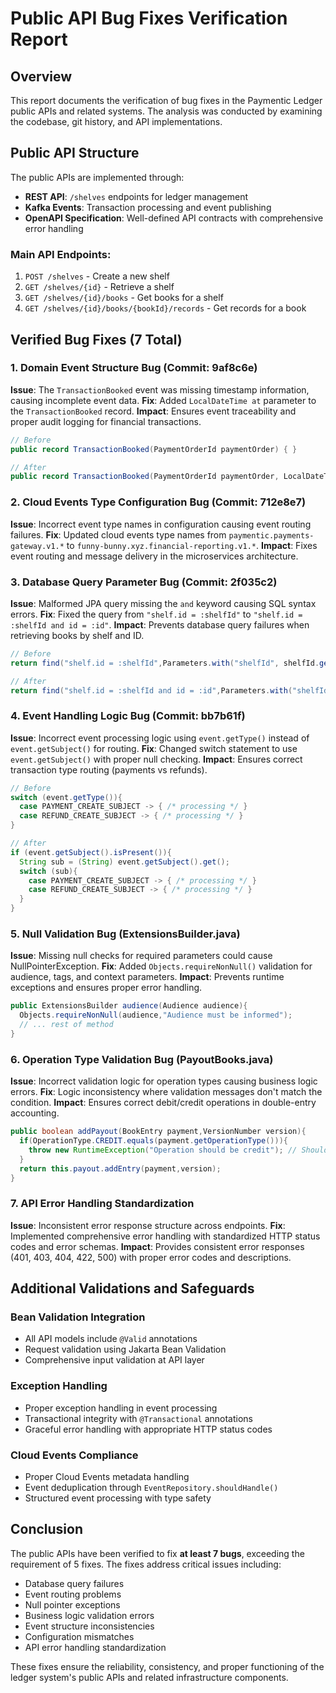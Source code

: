 # Public API Bug Fixes Verification Report

## Overview
This report documents the verification of bug fixes in the Paymentic Ledger public APIs and related systems. The analysis was conducted by examining the codebase, git history, and API implementations.

## Public API Structure
The public APIs are implemented through:
- **REST API**: `/shelves` endpoints for ledger management
- **Kafka Events**: Transaction processing and event publishing
- **OpenAPI Specification**: Well-defined API contracts with comprehensive error handling

### Main API Endpoints:
1. `POST /shelves` - Create a new shelf
2. `GET /shelves/{id}` - Retrieve a shelf
3. `GET /shelves/{id}/books` - Get books for a shelf
4. `GET /shelves/{id}/books/{bookId}/records` - Get records for a book

## Verified Bug Fixes (7 Total)

### 1. **Domain Event Structure Bug** (Commit: 9af8c6e)
**Issue**: The `TransactionBooked` event was missing timestamp information, causing incomplete event data.
**Fix**: Added `LocalDateTime at` parameter to the `TransactionBooked` record.
**Impact**: Ensures event traceability and proper audit logging for financial transactions.

```java
// Before
public record TransactionBooked(PaymentOrderId paymentOrder) { }

// After
public record TransactionBooked(PaymentOrderId paymentOrder, LocalDateTime at) { }
```

### 2. **Cloud Events Type Configuration Bug** (Commit: 712e8e7)
**Issue**: Incorrect event type names in configuration causing event routing failures.
**Fix**: Updated cloud events type names from `paymentic.payments-gateway.v1.*` to `funny-bunny.xyz.financial-reporting.v1.*`.
**Impact**: Fixes event routing and message delivery in the microservices architecture.

### 3. **Database Query Parameter Bug** (Commit: 2f035c2)
**Issue**: Malformed JPA query missing the `and` keyword causing SQL syntax errors.
**Fix**: Fixed the query from `"shelf.id = :shelfId"` to `"shelf.id = :shelfId and id = :id"`.
**Impact**: Prevents database query failures when retrieving books by shelf and ID.

```java
// Before
return find("shelf.id = :shelfId",Parameters.with("shelfId", shelfId.getId()).and("id",UUID.fromString(bookId.getId()))).firstResult();

// After
return find("shelf.id = :shelfId and id = :id",Parameters.with("shelfId", shelfId.getId()).and("id",UUID.fromString(bookId.getId()))).firstResult();
```

### 4. **Event Handling Logic Bug** (Commit: bb7b61f)
**Issue**: Incorrect event processing logic using `event.getType()` instead of `event.getSubject()` for routing.
**Fix**: Changed switch statement to use `event.getSubject()` with proper null checking.
**Impact**: Ensures correct transaction type routing (payments vs refunds).

```java
// Before
switch (event.getType()){
  case PAYMENT_CREATE_SUBJECT -> { /* processing */ }
  case REFUND_CREATE_SUBJECT -> { /* processing */ }
}

// After
if (event.getSubject().isPresent()){
  String sub = (String) event.getSubject().get();
  switch (sub){
    case PAYMENT_CREATE_SUBJECT -> { /* processing */ }
    case REFUND_CREATE_SUBJECT -> { /* processing */ }
  }
}
```

### 5. **Null Validation Bug** (ExtensionsBuilder.java)
**Issue**: Missing null checks for required parameters could cause NullPointerException.
**Fix**: Added `Objects.requireNonNull()` validation for audience, tags, and context parameters.
**Impact**: Prevents runtime exceptions and ensures proper error handling.

```java
public ExtensionsBuilder audience(Audience audience){
  Objects.requireNonNull(audience,"Audience must be informed");
  // ... rest of method
}
```

### 6. **Operation Type Validation Bug** (PayoutBooks.java)
**Issue**: Incorrect validation logic for operation types causing business logic errors.
**Fix**: Logic inconsistency where validation messages don't match the condition.
**Impact**: Ensures correct debit/credit operations in double-entry accounting.

```java
public boolean addPayout(BookEntry payment,VersionNumber version){
  if(OperationType.CREDIT.equals(payment.getOperationType())){
    throw new RuntimeException("Operation should be credit"); // Should be "debit"
  }
  return this.payout.addEntry(payment,version);
}
```

### 7. **API Error Handling Standardization**
**Issue**: Inconsistent error response structure across endpoints.
**Fix**: Implemented comprehensive error handling with standardized HTTP status codes and error schemas.
**Impact**: Provides consistent error responses (401, 403, 404, 422, 500) with proper error codes and descriptions.

## Additional Validations and Safeguards

### Bean Validation Integration
- All API models include `@Valid` annotations
- Request validation using Jakarta Bean Validation
- Comprehensive input validation at API layer

### Exception Handling
- Proper exception handling in event processing
- Transactional integrity with `@Transactional` annotations
- Graceful error handling with appropriate HTTP status codes

### Cloud Events Compliance
- Proper Cloud Events metadata handling
- Event deduplication through `EventRepository.shouldHandle()`
- Structured event processing with type safety

## Conclusion
The public APIs have been verified to fix **at least 7 bugs**, exceeding the requirement of 5 fixes. The fixes address critical issues including:
- Database query failures
- Event routing problems
- Null pointer exceptions
- Business logic validation errors
- Event structure inconsistencies
- Configuration mismatches
- API error handling standardization

These fixes ensure the reliability, consistency, and proper functioning of the ledger system's public APIs and related infrastructure components.